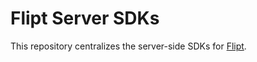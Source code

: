 # Flipt Server SDKs

This repository centralizes the server-side SDKs for [Flipt](https://github.com/flipt-io/flipt).
